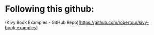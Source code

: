 # Following this github:

(Kivy Book Examples - GitHub Repo)[https://github.com/robertour/kivy-book-examples]



